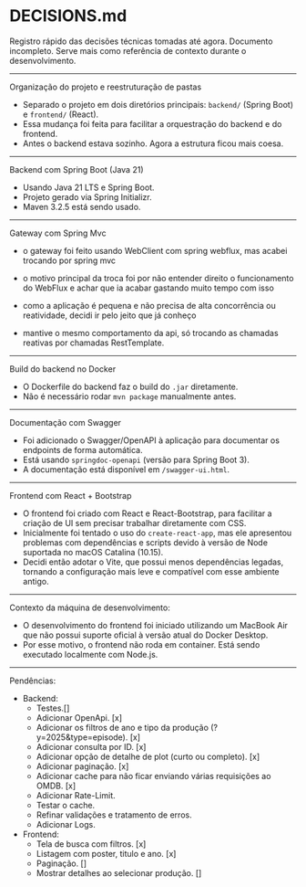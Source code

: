 # DECISIONS.md

Registro rápido das decisões técnicas tomadas até agora. Documento incompleto. Serve mais como referência de contexto durante o desenvolvimento.

---

Organização do projeto e reestruturação de pastas

- Separado o projeto em dois diretórios principais: `backend/` (Spring Boot) e `frontend/` (React).
- Essa mudança foi feita para facilitar a orquestração do backend e do frontend.
- Antes o backend estava sozinho. Agora a estrutura ficou mais coesa.

---

Backend com Spring Boot (Java 21)

- Usando Java 21 LTS e Spring Boot.
- Projeto gerado via Spring Initializr.
- Maven 3.2.5 está sendo usado.

---

Gateway com Spring Mvc

- o gateway foi feito usando WebClient com spring webflux, mas acabei trocando por spring mvc

- o motivo principal da troca foi por não entender direito o funcionamento do WebFlux e achar que ia acabar gastando muito tempo com isso

- como a aplicação é pequena e não precisa de alta concorrência ou reatividade, decidi ir pelo jeito que já conheço

- mantive o mesmo comportamento da api, só trocando as chamadas reativas por chamadas RestTemplate.

---

Build do backend no Docker

- O Dockerfile do backend faz o build do `.jar` diretamente.
- Não é necessário rodar `mvn package` manualmente antes.

---
Documentação com Swagger

- Foi adicionado o Swagger/OpenAPI à aplicação para documentar os endpoints de forma automática.
- Está usando `springdoc-openapi` (versão para Spring Boot 3).
- A documentação está disponível em `/swagger-ui.html`.

---

Frontend com React + Bootstrap

- O frontend foi criado com React e React-Bootstrap, para facilitar a criação de UI sem precisar trabalhar diretamente com CSS.
- Inicialmente foi tentado o uso do `create-react-app`, mas ele apresentou problemas com dependências e scripts devido à versão de Node suportada no macOS Catalina (10.15).
- Decidi então adotar o Vite, que possui menos dependências legadas, tornando a configuração mais leve e compatível com esse ambiente antigo.

---

Contexto da máquina de desenvolvimento:

- O desenvolvimento do frontend foi iniciado utilizando um MacBook Air que não possui suporte oficial à versão atual do Docker Desktop.
- Por esse motivo, o frontend não roda em container. Está sendo executado localmente com Node.js.

---

Pendências:
- Backend: 
    - Testes.[]
    - Adicionar OpenApi. [x]
    - Adicionar os filtros de ano e tipo da produção (?y=2025&type=episode). [x]
    - Adicionar consulta por ID. [x]
    - Adicionar opção de detalhe de plot (curto ou completo). [x]
    - Adicionar paginação. [x]
    - Adicionar cache para não ficar enviando várias requisições ao OMDB. [x]
    - Adicionar Rate-Limit.
    - Testar o cache.
    - Refinar validações e tratamento de erros.
    - Adicionar Logs.
- Frontend:
    - Tela de busca com filtros. [x]
    - Listagem com poster, titulo e ano. [x]
    - Paginação. []
    - Mostrar detalhes ao selecionar produção. []